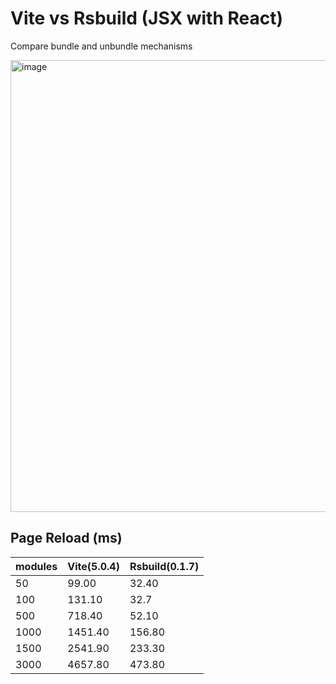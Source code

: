 # Vite vs Rsbuild (JSX with React)

Compare bundle and unbundle mechanisms


<img width="723" alt="image" src="https://github.com/yArna/vite-vs-x/assets/82231420/85103e2a-ed4f-43d2-9e7a-29b6d862d74c">


## Page Reload (ms)

| modules | Vite(5.0.4) | Rsbuild(0.1.7) |
| ------- | ----------- | -------------- |
| 50      | 99.00       | 32.40          |
| 100     | 131.10      | 32.7           |
| 500     | 718.40      | 52.10          |
| 1000    | 1451.40     | 156.80         |
| 1500    | 2541.90     | 233.30         |
| 3000    | 4657.80     | 473.80         |
